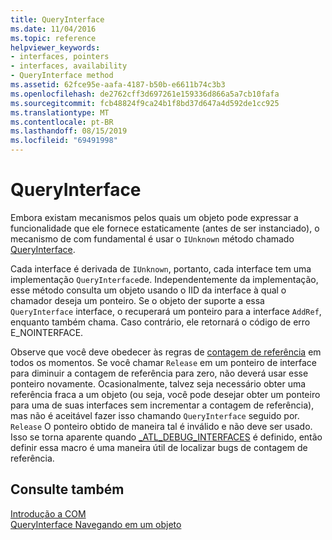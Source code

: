 ```yaml
---
title: QueryInterface
ms.date: 11/04/2016
ms.topic: reference
helpviewer_keywords:
- interfaces, pointers
- interfaces, availability
- QueryInterface method
ms.assetid: 62fce95e-aafa-4187-b50b-e6611b74c3b3
ms.openlocfilehash: de2762cff3d697261e159336d866a5a7cb10fafa
ms.sourcegitcommit: fcb48824f9ca24b1f8bd37d647a4d592de1cc925
ms.translationtype: MT
ms.contentlocale: pt-BR
ms.lasthandoff: 08/15/2019
ms.locfileid: "69491998"
---
```

# <a name="queryinterface"></a>QueryInterface

Embora existam mecanismos pelos quais um objeto pode expressar a funcionalidade que ele fornece estaticamente (antes de ser instanciado), o mecanismo de com fundamental é usar o `IUnknown` método chamado [QueryInterface](/windows/win32/api/unknwn/nf-unknwn-iunknown-queryinterface(q_)).

Cada interface é derivada de `IUnknown`, portanto, cada interface tem uma implementação `QueryInterface`de. Independentemente da implementação, esse método consulta um objeto usando o IID da interface à qual o chamador deseja um ponteiro. Se o objeto der suporte a essa `QueryInterface` interface, o recuperará um ponteiro para a interface `AddRef`, enquanto também chama. Caso contrário, ele retornará o código de erro E_NOINTERFACE.

Observe que você deve obedecer às regras de [contagem de referência](../atl/reference-counting.md) em todos os momentos. Se você chamar `Release` em um ponteiro de interface para diminuir a contagem de referência para zero, não deverá usar esse ponteiro novamente. Ocasionalmente, talvez seja necessário obter uma referência fraca a um objeto (ou seja, você pode desejar obter um ponteiro para uma de suas interfaces sem incrementar a contagem de referência), mas não é aceitável fazer isso chamando `QueryInterface` seguido por. `Release` O ponteiro obtido de maneira tal é inválido e não deve ser usado. Isso se torna aparente quando [_ATL_DEBUG_INTERFACES](reference/debugging-and-error-reporting-macros.md#_atl_debug_interfaces) é definido, então definir essa macro é uma maneira útil de localizar bugs de contagem de referência.

## <a name="see-also"></a>Consulte também

[Introdução a COM](../atl/introduction-to-com.md)<br/>
[QueryInterface Navegando em um objeto](/windows/win32/com/queryinterface--navigating-in-an-object)
